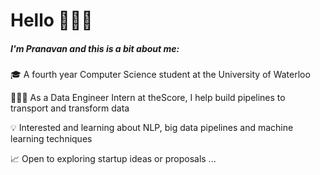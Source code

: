 # Hello 🙋🏽‍♂️

##### I'm Pranavan and this is a bit about me: 

🎓 A fourth year Computer Science student at the University of Waterloo

👨🏽‍💻 As a Data Engineer Intern at theScore, I help build pipelines to transport and transform data

💡 Interested and learning about NLP, big data pipelines and machine learning techniques

📈 Open to exploring startup ideas or proposals ...
